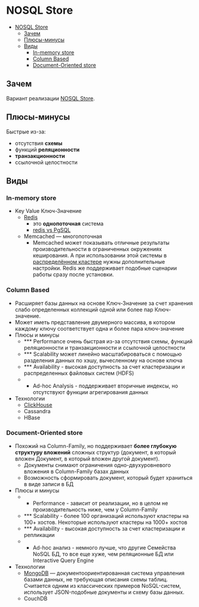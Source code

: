 # NOSQL Store

- [NOSQL Store](#nosql-store)
  - [Зачем](#зачем)
  - [Плюсы-минусы](#плюсы-минусы)
  - [Виды](#виды)
    - [In-memory store](#in-memory-store)
    - [Column Based](#column-based)
    - [Document-Oriented store](#document-oriented-store)

## Зачем

Вариант реализации [NOSQL Store](../arch/store.nosql.md).

## Плюсы-минусы

Быстрые из-за:

- отсутствия __схемы__
- функций __реляционности__
- __транзакционности__
- ссылочной целостности

## Виды

### In-memory store

- Key Value Ключ-Значение
	- [Redis](store/redis.md)
		- это __однопоточная__ система
		- [redis vs PgSQL](https://habr.com/ru/company/cloud_mts/blog/716548/)
	- Memcached
		— многопоточная
		- Memcached может показывать отличные результаты производительности в ограниченных окружениях кеширования. А при использовании этой системы в [распределённом кластере](https://habr.com/ru/company/wunderfund/blog/685894/) нужны дополнительные настройки. Redis же поддерживает подобные сценарии работы сразу после установки.

### Column Based

- Расширяет базы данных на основе Ключ-Значение за счет хранения слабо определенных коллекций одной или более пар Ключ-значение.
- Может иметь представление двумерного массива, в котором каждому ключу соответствует одна и более пара ключ-значение
- Плюсы и минусы
  - *** Performance очень быстрая из-за отсутствия схемы, функций реляционности и транзакционности и ссылочной целостности
  - *** Scalability может линейно масштабироваться с помощью разделения данных по хэшу, вычесленному на основе ключа
  - *** Availability - высокая доступность за счет кластеризации и распределенных файловых систем (HDFS)
  - * Ad-hoc Analysis - поддерживает вторичные индексы, но отсутствуют функции агрегирования данных
- Технологии
  - [ClickHouse](store/clickhouse.md)
  - Cassandra
  - HBase

### Document-Oriented store

- Похожий на Column-Family, но поддерживает __более глубокую структуру вложений__ сложных структур (документ, в который вложен Документ, в который вложен другой документ).
  - Документы снимают ограничения одно-двухуровневого вложения в Column-Family базах данных
  - Возможность сформировать документ, который будет храниться в виде записи в БД
- Плюсы и минусы
  - * Performance - зависит от реализации, но в целом не производительность ниже, чем у Column-Family
  - *** Scalability - более 100 организаций используют кластеры на 100+ хостов. Некоторые используют кластеры на 1000+ хостов
  - *** Availability - высокая доступность за счет кластеризации и репликации
  - * Ad-hoc анализ - немного лучше, что другие Семейства NoSQL БД, то все еще хуже, чем реляционные БД или Interactive Query Engine
- Технологии
  - [MongoDB](store/mongo.md) — документоориентированная система управления базами данных, не требующая описания схемы таблиц. Считается одним из классических примеров NoSQL-систем, использует JSON-подобные документы и схему базы данных.
  - CouchDB
